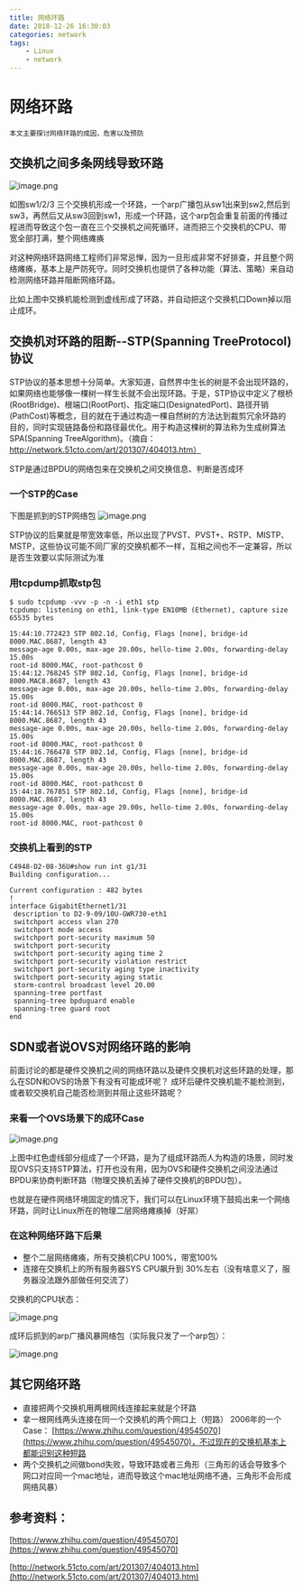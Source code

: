 ```yaml
---
title: 网络环路
date: 2018-12-26 16:30:03
categories: network
tags:
    - Linux
    - network
---
```

# 网络环路

    本文主要探讨网络环路的成因，危害以及预防

## 交换机之间多条网线导致环路

![image.png](http://ata2-img.oss-cn-zhangjiakou.aliyuncs.com/9acff2ad39b8700a0cc194483351ae69.png)

如图sw1/2/3 三个交换机形成一个环路，一个arp广播包从sw1出来到sw2,然后到sw3，再然后又从sw3回到sw1，形成一个环路，这个arp包会重复前面的传播过程进而导致这个包一直在三个交换机之间死循环，进而把三个交换机的CPU、带宽全部打满，整个网络瘫痪

对这种网络环路网络工程师们非常忌惮，因为一旦形成非常不好排查，并且整个网络瘫痪，基本上是严防死守。同时交换机也提供了各种功能（算法、策略）来自动检测网络环路并阻断网络环路。

比如上图中交换机能检测到虚线形成了环路，并自动把这个交换机口Down掉以阻止成环。

## 交换机对环路的阻断--STP(Spanning TreeProtocol)协议

STP协议的基本思想十分简单。大家知道，自然界中生长的树是不会出现环路的，如果网络也能够像一棵树一样生长就不会出现环路。于是，STP协议中定义了根桥(RootBridge)、根端口(RootPort)、指定端口(DesignatedPort)、路径开销(PathCost)等概念，目的就在于通过构造一棵自然树的方法达到裁剪冗余环路的目的，同时实现链路备份和路径最优化。用于构造这棵树的算法称为生成树算法SPA(Spanning TreeAlgorithm)。（摘自：http://network.51cto.com/art/201307/404013.htm）

STP是通过BPDU的网络包来在交换机之间交换信息、判断是否成环

### 一个STP的Case

下图是抓到的STP网络包
![image.png](http://ata2-img.oss-cn-zhangjiakou.aliyuncs.com/3cfb19b45b85d171eab9e656b02123e9.png)

STP协议的后果就是带宽效率低，所以出现了PVST、PVST+、RSTP、MISTP、MSTP，这些协议可能不同厂家的交换机都不一样，互相之间也不一定兼容，所以是否生效要以实际测试为准

### 用tcpdump抓取stp包

    $ sudo tcpdump -vvv -p -n -i eth1 stp
    tcpdump: listening on eth1, link-type EN10MB (Ethernet), capture size 65535 bytes
    
    15:44:10.772423 STP 802.1d, Config, Flags [none], bridge-id  8000.MAC.8687, length 43
    message-age 0.00s, max-age 20.00s, hello-time 2.00s, forwarding-delay 15.00s
    root-id 8000.MAC, root-pathcost 0
    15:44:12.768245 STP 802.1d, Config, Flags [none], bridge-id 8000.MAC8.8687, length 43
    message-age 0.00s, max-age 20.00s, hello-time 2.00s, forwarding-delay 15.00s
    root-id 8000.MAC, root-pathcost 0
    15:44:14.766513 STP 802.1d, Config, Flags [none], bridge-id 8000.MAC.8687, length 43
    message-age 0.00s, max-age 20.00s, hello-time 2.00s, forwarding-delay 15.00s
    root-id 8000.MAC, root-pathcost 0
    15:44:16.766478 STP 802.1d, Config, Flags [none], bridge-id 8000.MAC.8687, length 43
    message-age 0.00s, max-age 20.00s, hello-time 2.00s, forwarding-delay 15.00s
    root-id 8000.MAC, root-pathcost 0
    15:44:18.767851 STP 802.1d, Config, Flags [none], bridge-id 8000.MAC.8687, length 43
    message-age 0.00s, max-age 20.00s, hello-time 2.00s, forwarding-delay 15.00s
    root-id 8000.MAC, root-pathcost 0	

### 交换机上看到的STP

    C4948-D2-08-36U#show run int g1/31
    Building configuration...
    
    Current configuration : 482 bytes
    !
    interface GigabitEthernet1/31
     description to D2-9-09/10U-GWR730-eth1
     switchport access vlan 270
     switchport mode access
     switchport port-security maximum 50
     switchport port-security
     switchport port-security aging time 2
     switchport port-security violation restrict
     switchport port-security aging type inactivity
     switchport port-security aging static
     storm-control broadcast level 20.00
     spanning-tree portfast
     spanning-tree bpduguard enable
     spanning-tree guard root
    end

## SDN或者说OVS对网络环路的影响

前面讨论的都是硬件交换机之间的网络环路以及硬件交换机对这些环路的处理，那么在SDN和OVS的场景下有没有可能成环呢？ 成环后硬件交换机能不能检测到，或者软交换机自己能否检测到并阻止这些环路呢？

### 来看一个OVS场景下的成环Case

![image.png](http://ata2-img.oss-cn-zhangjiakou.aliyuncs.com/9fdfaf409f5963c1ecb661dc0f957c20.png)

上图中红色虚线部分组成了一个环路，是为了组成环路而人为构造的场景，同时发现OVS只支持STP算法，打开也没有用，因为OVS和硬件交换机之间没法通过BPDU来协商判断环路（物理交换机丢掉了硬件交换机的BPDU包）。

也就是在硬件网络环境固定的情况下，我们可以在Linux环境下鼓捣出来一个网络环路，同时让Linux所在的物理二层网络瘫痪掉（好屌）

### 在这种网络环路下后果

- 整个二层网络瘫痪，所有交换机CPU 100%，带宽100%
- 连接在交换机上的所有服务器SYS CPU飙升到 30%左右（没有啥意义了，服务器没法跟外部做任何交流了）

交换机的CPU状态：

![image.png](http://ata2-img.oss-cn-zhangjiakou.aliyuncs.com/e2e1972d0bf77bf5d0442cb976c4fc27.png) 

成环后抓到的arp广播风暴网络包（实际我只发了一个arp包）：

![image.png](http://ata2-img.oss-cn-zhangjiakou.aliyuncs.com/e4715913ef66fddcd0ca8ecd1e425d6f.png)

## 其它网络环路

- 直接把两个交换机用两根网线连接起来就是个环路
- 拿一根网线两头连接在同一个交换机的两个网口上（短路） 2006年的一个Case： [https://www.zhihu.com/question/49545070](https://www.zhihu.com/question/49545070)，不过现在的交换机基本上都能识别这种短路
- 两个交换机之间做bond失败，导致环路或者三角形（三角形的话会导致多个网口对应同一个mac地址，进而导致这个mac地址网络不通，三角形不会形成网络风暴）

## 参考资料：

[https://www.zhihu.com/question/49545070](https://www.zhihu.com/question/49545070)

[http://network.51cto.com/art/201307/404013.htm](http://network.51cto.com/art/201307/404013.htm)
